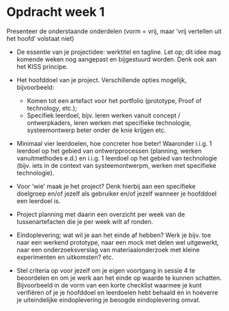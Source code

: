 # Opdracht week 1
Presenteer de onderstaande onderdelen 
(vorm = vrij, maar ‘vrij vertellen uit het hoofd’ volstaat niet) 
- De essentie van je projectidee: werktitel en tagline. 
Let op; dit idee mag komende weken nog aangepast en bijgestuurd worden. 
Denk ook aan het KISS principe. 
    

- Het hoofddoel van je project. Verschillende opties mogelijk, bijvoorbeeld:

  - Komen tot een artefact voor het portfolio (prototype, Proof of technology, etc.); 
  - Specifiek leerdoel, bijv. leren werken vanuit concept / ontwerpkaders, 
  leren werken met specifieke technologie, systeemontwerp beter onder de knie krijgen etc. 
    

- Minimaal vier leerdoelen, hoe concreter hoe beter! 
Waaronder i.i.g. 1 leerdoel op het gebied van ontwerpprocessen (planning, werken vanuitmethodes  e.d.) 
en i.i.g. 1 leerdoel op het gebied van technologie (bijv. iets in de context van systeemontwerpm, 
werken met specifieke technologie). 

  
- Voor ‘wie’ maak je het project? Denk hierbij aan een specifieke doelgroep en/of 
jezelf als gebruiker en/of jezelf wanneer je hoofddoel een leerdoel is. 
 

- Project planning met daarin een overzicht per week van de tussenartefacten die je 
per week wilt af ronden. 


- Eindoplevering; wat wil je aan het einde af hebben? 
Werk je bijv. toe naar een werkend prototype, naar een mock met delen wel uitgewerkt, 
naar een onderzoeksverslag van materiaalonderzoek met kleine experimenten en uitkomsten? etc.  


- Stel criteria op voor jezelf om je eigen voortgang in sessie 4 te beoordelen en 
om je werk aan het einde op waarde te kunnen schatten. 
Bijvoorbeeld in de vorm van een korte checklist waarmee je kunt verifiëren of je je
hoofddoel en leerdoelen hebt behaald én in hoeverre je uiteindelijke eindoplevering je 
beoogde eindoplevering omvat. 

